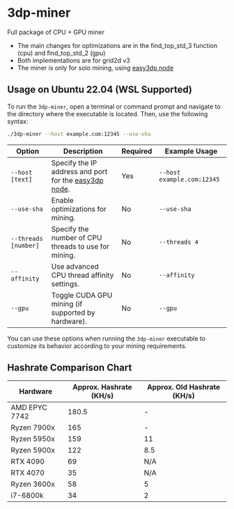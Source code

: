 # 3dp-miner
Full package of CPU + GPU miner

* The main changes for optimizations are in the find_top_std_3 function (cpu) and find_top_std_2 (gpu)
* Both implementations are for grid2d v3
* The miner is only for solo mining, using [easy3dp node](https://github.com/easy-3dp/3DP)

## Usage on Ubuntu 22.04 (WSL Supported)
To run the `3dp-miner`, open a terminal or command prompt and navigate to the directory where the executable is located. Then, use the following syntax:

```bash
./3dp-miner --host example.com:12345 --use-sha
```

| Option         | Description                                                                                   | Required | Example Usage                           |
|----------------|-----------------------------------------------------------------------------------------------|----------|-----------------------------------------|
| `--host [text]`  | Specify the IP address and port for the [easy3dp node](https://github.com/easy-3dp/3DP).                                         | Yes      | `--host example.com:12345`              |
| `--use-sha`      | Enable optimizations for mining.                                                             | No       | `--use-sha`                             |
| `--threads [number]` | Specify the number of CPU threads to use for mining.                                       | No       | `--threads 4`                           |
| `--affinity`     | Use advanced CPU thread affinity settings.                                                    | No       | `--affinity`                            |
| `--gpu`          | Toggle CUDA GPU mining (if supported by hardware).                                                 | No       | `--gpu`                                  |

You can use these options when running the `3dp-miner` executable to customize its behavior according to your mining requirements.

## Hashrate Comparison Chart

| Hardware    | Approx. Hashrate (KH/s) | Approx. Old Hashrate (KH/s) |
|-------------|-----------------|-----------------------|
| AMD EPYC 7742     | 180.5 | - |
| Ryzen 7900x       | 165   | - |
| Ryzen 5950x       | 159   | 11    |
| Ryzen 5900x       | 122   | 8.5   |
| RTX 4090          | 69    | N/A   |
| RTX 4070          | 35    | N/A   |
| Ryzen 3600x       | 58    | 5     |
| i7-6800k          | 34    | 2     |
